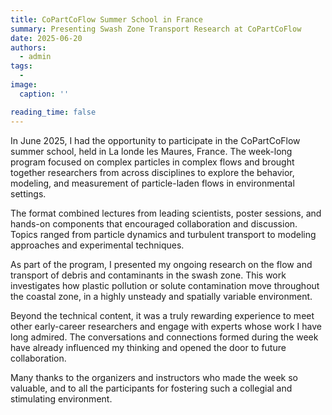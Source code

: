 ```yaml
---
title: CoPartCoFlow Summer School in France
summary: Presenting Swash Zone Transport Research at CoPartCoFlow
date: 2025-06-20
authors:
  - admin
tags:
  -
image:
  caption: ''

reading_time: false
---
```


In June 2025, I had the opportunity to participate in the CoPartCoFlow summer school, held in La londe les Maures, France. The week-long program focused on complex particles in complex flows and brought together researchers from across disciplines to explore the behavior, modeling, and measurement of particle-laden flows in environmental settings.

The format combined lectures from leading scientists, poster sessions, and hands-on components that encouraged collaboration and discussion. Topics ranged from particle dynamics and turbulent transport to modeling approaches and experimental techniques.

As part of the program, I presented my ongoing research on the flow and transport of debris and contaminants in the swash zone. This work investigates how plastic pollution or solute contamination move throughout the coastal zone, in a highly unsteady and spatially variable environment.

Beyond the technical content, it was a truly rewarding experience to meet other early-career researchers and engage with experts whose work I have long admired. The conversations and connections formed during the week have already influenced my thinking and opened the door to future collaboration.

Many thanks to the organizers and instructors who made the week so valuable, and to all the participants for fostering such a collegial and stimulating environment.